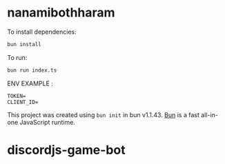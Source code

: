 # nanamibothharam

To install dependencies:

```bash
bun install
```

To run:

```bash
bun run index.ts
```
ENV EXAMPLE : 
```
TOKEN=
CLIENT_ID=
```
This project was created using `bun init` in bun v1.1.43. [Bun](https://bun.sh) is a fast all-in-one JavaScript runtime.
# discordjs-game-bot
